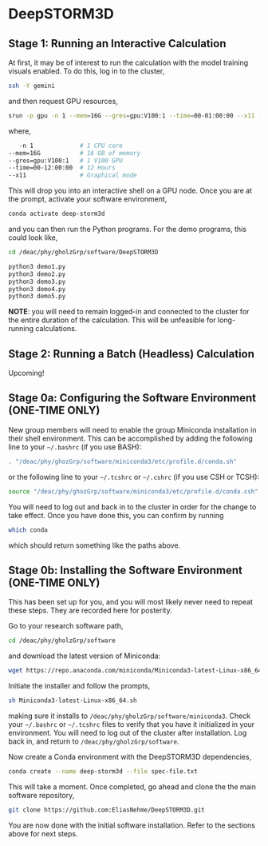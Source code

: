 # DeepSTORM3D

## Stage 1: Running an Interactive Calculation

At first, it may be of interest to run the calculation with the model training visuals enabled. To do this, log in to the cluster,

```sh
ssh -Y gemini
```

and then request GPU resources,

```sh
srun -p gpu -n 1 --mem=16G --gres=gpu:V100:1 --time=00-01:00:00 --x11 --pty /bin/bash
```

where,

```sh
   -n 1             # 1 CPU core
--mem=16G           # 16 GB of memory
--gres=gpu:V100:1   # 1 V100 GPU
--time=00-12:00:00  # 12 Hours
--x11               # Graphical mode
```

This will drop you into an interactive shell on a GPU node. Once you are at the prompt, activate your software environment,

```sh
conda activate deep-storm3d
```

and you can then run the Python programs. For the demo programs, this could look like,

```sh
cd /deac/phy/gholzGrp/software/DeepSTORM3D

python3 demo1.py
python3 demo2.py
python3 demo3.py
python3 demo4.py
python3 demo5.py
```

**NOTE**: you will need to remain logged-in and connected to the cluster for the entire duration of the calculation. This will be unfeasible for long-running calculations.


## Stage 2: Running a Batch (Headless) Calculation

Upcoming!



## Stage 0a: Configuring the Software Environment (ONE-TIME ONLY)

New group members will need to enable the group Miniconda installation in their shell environment. This can be accomplished by adding the following line to your `~/.bashrc` (if you use BASH):

```sh
. "/deac/phy/ghozGrp/software/miniconda3/etc/profile.d/conda.sh"
```

or the following line to your `~/.tcshrc` or `~/.cshrc` (if you use CSH or TCSH):

```sh
source "/deac/phy/ghozGrp/software/miniconda3/etc/profile.d/conda.csh"
```

You will need to log out and back in to the cluster in order for the change to take effect. Once you have done this, you can confirm by running

```sh
which conda
```

which should return something like the paths above.


## Stage 0b: Installing the Software Environment (ONE-TIME ONLY)

This has been set up for you, and you will most likely never need to repeat these steps. They are recorded here for posterity.

Go to your research software path,

```sh
cd /deac/phy/gholzGrp/software
```

and download the latest version of Miniconda:

```sh
wget https://repo.anaconda.com/miniconda/Miniconda3-latest-Linux-x86_64.sh
```

Initiate the installer and follow the prompts,

```sh
sh Miniconda3-latest-Linux-x86_64.sh
```

making sure it installs to `/deac/phy/gholzGrp/software/miniconda3`. Check your `~/.bashrc` or `~/.tcshrc` files to verify that you have it initialized in your environment. You will need to log out of the cluster after installation. Log back in, and return to `/deac/phy/gholzGrp/software`.

Now create a Conda environment with the DeepSTORM3D dependencies,

```sh
conda create --name deep-storm3d --file spec-file.txt
```

This will take a moment. Once completed, go ahead and clone the the main software repository,

```sh
git clone https://github.com:EliasNehme/DeepSTORM3D.git
```

You are now done with the initial software installation. Refer to the sections above for next steps.
